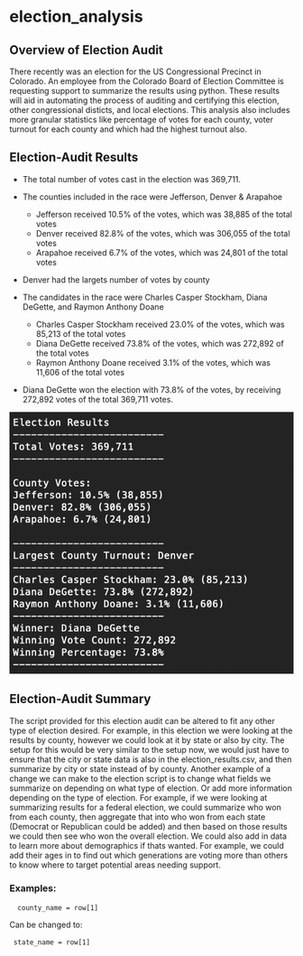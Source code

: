 # election_analysis

## Overview of Election Audit

There recently was an election for the US Congressional Precinct in Colorado. An employee from the Colorado Board of Election Committee is requesting support to summarize the results using python. These results will aid in automating the process of auditing and certifying this election, other congressional disticts, and local elections. This analysis also includes more granular statistics like percentage of votes for each county, voter turnout for each county and which had the highest turnout also. 

## Election-Audit Results

- The total number of votes cast in the election was 369,711.

- The counties included in the race were Jefferson, Denver & Arapahoe
  - Jefferson received 10.5% of the votes, which was 38,885 of the total votes
  - Denver received 82.8% of the votes, which was 306,055 of the total votes
  - Arapahoe received 6.7% of the votes, which was 24,801 of the total votes
  
- Denver had the largets number of votes by county 

- The candidates in the race were Charles Casper Stockham, Diana DeGette, and Raymon Anthony Doane
  - Charles Casper Stockham received 23.0% of the votes, which was 85,213 of the total votes
  - Diana DeGette received 73.8% of the votes, which was 272,892 of the total votes
  - Raymon Anthony Doane received 3.1% of the votes, which was 11,606 of the total votes
 
- Diana DeGette won the election with 73.8% of the votes, by receiving 272,892 votes of the total 369,711 votes. 

![image_name](Resources/Election_Analysis_Summary_Results.png)

## Election-Audit Summary 
The script provided for this election audit can be altered to fit any other type of election desired. For example, in this election we were looking at the results by county, however we could look at it by state or also by city. The setup for this would be very similar to the setup now, we would just have to ensure that the city or state data is also in the election_results.csv, and then summarize by city or state instead of by county. Another example of a change we can make to the election script is to change what fields we summarize on depending on what type of election. Or add more information depending on the type of election. For example, if we were looking at summarizing results for a federal election, we could summarize who won from each county, then aggregate that into who won from each state (Democrat or Republican could be added) and then based on those results we could then see who won the overall election. We could also add in data to learn more about demographics if thats wanted. For example, we could add their ages in to find out which generations are voting more than others to know where to target potential areas needing support. 

### Examples:
  ```
    county_name = row[1]
```
Can be changed to:
   ```
    state_name = row[1]
```
  
